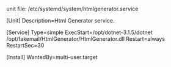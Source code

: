 unit file: /etc/systemd/system/htmlgenerator.service

[Unit]
Description=Html Generator service.

[Service]
Type=simple
ExecStart=/opt/dotnet-3.1.5/dotnet /opt/fakemail/HtmlGenerator/HtmlGenerator.dll
Restart=always
RestartSec=30

[Install]
WantedBy=multi-user.target

